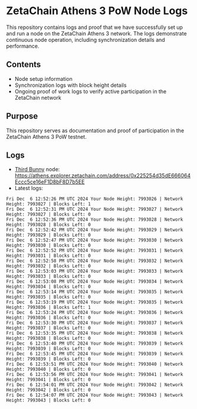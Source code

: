 # ZetaChain Athens 3 PoW Node Logs
This repository contains logs and proof that we have successfully set up and run a node on the ZetaChain Athens 3 network. The logs demonstrate continuous node operation, including synchronization details and performance.

## Contents
- Node setup information
- Synchronization logs with block height details
- Ongoing proof of work logs to verify active participation in the ZetaChain network

## Purpose
This repository serves as documentation and proof of participation in the ZetaChain Athens 3 PoW testnet.

## Logs

- [Third Bunny](https://thirdbunny.xyz/) node: https://athens.explorer.zetachain.com/address/0x225254d35dE666064Eccc5ce16eF1D8bF8D7b5EE
- Latest logs:
```
Fri Dec  6 12:52:26 PM UTC 2024 Your Node Height: 7993026 | Network Height: 7993027 | Blocks Left: 1
Fri Dec  6 12:52:31 PM UTC 2024 Your Node Height: 7993027 | Network Height: 7993027 | Blocks Left: 0
Fri Dec  6 12:52:36 PM UTC 2024 Your Node Height: 7993028 | Network Height: 7993028 | Blocks Left: 0
Fri Dec  6 12:52:42 PM UTC 2024 Your Node Height: 7993029 | Network Height: 7993029 | Blocks Left: 0
Fri Dec  6 12:52:47 PM UTC 2024 Your Node Height: 7993030 | Network Height: 7993030 | Blocks Left: 0
Fri Dec  6 12:52:52 PM UTC 2024 Your Node Height: 7993031 | Network Height: 7993031 | Blocks Left: 0
Fri Dec  6 12:52:58 PM UTC 2024 Your Node Height: 7993032 | Network Height: 7993032 | Blocks Left: 0
Fri Dec  6 12:53:03 PM UTC 2024 Your Node Height: 7993033 | Network Height: 7993033 | Blocks Left: 0
Fri Dec  6 12:53:08 PM UTC 2024 Your Node Height: 7993034 | Network Height: 7993034 | Blocks Left: 0
Fri Dec  6 12:53:14 PM UTC 2024 Your Node Height: 7993035 | Network Height: 7993035 | Blocks Left: 0
Fri Dec  6 12:53:19 PM UTC 2024 Your Node Height: 7993035 | Network Height: 7993036 | Blocks Left: 1
Fri Dec  6 12:53:24 PM UTC 2024 Your Node Height: 7993036 | Network Height: 7993036 | Blocks Left: 0
Fri Dec  6 12:53:30 PM UTC 2024 Your Node Height: 7993037 | Network Height: 7993037 | Blocks Left: 0
Fri Dec  6 12:53:35 PM UTC 2024 Your Node Height: 7993038 | Network Height: 7993038 | Blocks Left: 0
Fri Dec  6 12:53:40 PM UTC 2024 Your Node Height: 7993039 | Network Height: 7993039 | Blocks Left: 0
Fri Dec  6 12:53:45 PM UTC 2024 Your Node Height: 7993039 | Network Height: 7993039 | Blocks Left: 0
Fri Dec  6 12:53:51 PM UTC 2024 Your Node Height: 7993040 | Network Height: 7993040 | Blocks Left: 0
Fri Dec  6 12:53:56 PM UTC 2024 Your Node Height: 7993041 | Network Height: 7993041 | Blocks Left: 0
Fri Dec  6 12:54:01 PM UTC 2024 Your Node Height: 7993042 | Network Height: 7993042 | Blocks Left: 0
Fri Dec  6 12:54:07 PM UTC 2024 Your Node Height: 7993043 | Network Height: 7993043 | Blocks Left: 0
```
